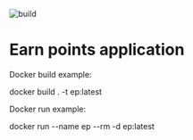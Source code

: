 ![build](https://github.com/vyacheslavs/earn_points/actions/workflows/node.js.yml/badge.svg)

# Earn points application

Docker build example:

docker build . -t ep:latest

Docker run example:

docker run --name ep --rm -d ep:latest
